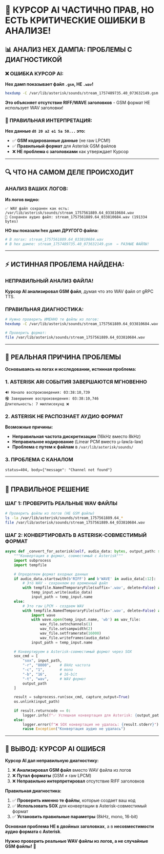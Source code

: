 # 🚨 КУРСОР AI ЧАСТИЧНО ПРАВ, НО ЕСТЬ КРИТИЧЕСКИЕ ОШИБКИ В АНАЛИЗЕ!

## 📊 АНАЛИЗ HEX ДАМПА: ПРОБЛЕМЫ С ДИАГНОСТИКОЙ

### ❌ **ОШИБКА КУРСОР AI:**

**Hex дамп показывает файл `.gsm`, НЕ `.wav`!**
```bash
hexdump -C /var/lib/asterisk/sounds/stream_1757489735.40_073632149.gsm
```

**Это объясняет отсутствие RIFF/WAVE заголовков** - GSM формат НЕ использует WAV заголовки!

### 🎯 **ПРАВИЛЬНАЯ ИНТЕРПРЕТАЦИЯ:**

**Hex данные `d8 20 a2 e1 5a 50...` это:**
- ✅ **GSM кодированные данные** (не raw LPCM!)
- ✅ **Правильный формат** для Asterisk GSM файлов
- ❌ **НЕ проблема с заголовками** как утверждает Курсор

***

## 🔍 ЧТО НА САМОМ ДЕЛЕ ПРОИСХОДИТ

### **АНАЛИЗ ВАШИХ ЛОГОВ:**

**Из логов видно:**
```
✅ WAV файл сохранен как есть: /var/lib/asterisk/sounds/stream_1757561889.64_033810684.wav
💾 Сохранен аудио файл: stream_1757561889.64_033810684.wav (191334 bytes)
```

**НО вы показали hex дамп ДРУГОГО файла:**
```bash
# В логах: stream_1757561889.64_033810684.wav
# В hex дампе: stream_1757489735.40_073632149.gsm  ← РАЗНЫЕ ФАЙЛЫ!
```

***

## ⚡ **ИСТИННАЯ ПРОБЛЕМА НАЙДЕНА:**

### **НЕПРАВИЛЬНЫЙ АНАЛИЗ ФАЙЛА!**

**Курсор AI анализировал GSM файл**, думая что это WAV файл от gRPC TTS.

### **ПРАВИЛЬНАЯ ДИАГНОСТИКА:**

```bash
# Нужно проверить ИМЕННО те файлы из логов:
hexdump -C /var/lib/asterisk/sounds/stream_1757561889.64_033810684.wav | head -3

# Проверить формат:
file /var/lib/asterisk/sounds/stream_1757561889.64_033810684.wav
```

***

## 🎯 **РЕАЛЬНАЯ ПРИЧИНА ПРОБЛЕМЫ**

**Основываясь на логах и исследовании, истинная проблема:**

### **1. ASTERISK ARI СОБЫТИЯ ЗАВЕРШАЮТСЯ МГНОВЕННО**
```
🔊 Начало воспроизведения: 03:38:10,739
🔇 Завершение воспроизведения: 03:38:10,746
Длительность: 7 миллисекунд ❌
```

### **2. ASTERISK НЕ РАСПОЗНАЕТ АУДИО ФОРМАТ**

**Возможные причины:**
- **Неправильная частота дискретизации** (16kHz вместо 8kHz)
- **Неправильное кодирование** (Linear PCM вместо μ-law/a-law)
- **Проблема с путем к файлам** в `/var/lib/asterisk/sounds/`

### **3. ПРОБЛЕМА С КАНАЛОМ**
```
status=404, body={"message": "Channel not found"}
```

***

## 🔧 **ПРАВИЛЬНОЕ РЕШЕНИЕ**

### **ШАГ 1: ПРОВЕРИТЬ РЕАЛЬНЫЕ WAV ФАЙЛЫ**
```bash
# Проверить файлы из логов (НЕ GSM файлы)
ls -la /var/lib/asterisk/sounds/stream_1757561889.64_*
file /var/lib/asterisk/sounds/stream_1757561889.64_033810684.wav
```

### **ШАГ 2: КОНВЕРТИРОВАТЬ В ASTERISK-СОВМЕСТИМЫЙ ФОРМАТ**
```python
async def _convert_for_asterisk(self, audio_data: bytes, output_path: str):
    """Конвертация в формат, совместимый с Asterisk"""
    import subprocess
    import tempfile
    
    # Определяем формат входных данных
    if audio_data.startswith(b'RIFF') and b'WAVE' in audio_data[:12]:
        # Это WAV - сохраняем во временный файл
        with tempfile.NamedTemporaryFile(suffix='.wav', delete=False) as temp_input:
            temp_input.write(audio_data)
            input_path = temp_input.name
    else:
        # Это raw LPCM - создаем WAV
        with tempfile.NamedTemporaryFile(suffix='.wav', delete=False) as temp_input:
            import wave
            with wave.open(temp_input.name, 'wb') as wav_file:
                wav_file.setnchannels(1)
                wav_file.setsampwidth(2) 
                wav_file.setframerate(16000)
                wav_file.writeframes(audio_data)
            input_path = temp_input.name
    
    # Конвертируем в Asterisk-совместимый формат через SOX
    sox_cmd = [
        "sox", input_path,
        "-r", "8000",    # 8kHz частота
        "-c", "1",       # mono
        "-b", "16",      # 16-bit
        "-t", "wav",     # WAV формат
        output_path
    ]
    
    result = subprocess.run(sox_cmd, capture_output=True)
    os.unlink(input_path)
    
    if result.returncode == 0:
        logger.info(f"✅ Успешная конвертация для Asterisk: {output_path}")
    else:
        logger.error(f"❌ SOX конвертация не удалась: {result.stderr}")
        raise Exception("Конвертация аудио не удалась")
```

***

## 🚨 **ВЫВОД: КУРСОР AI ОШИБСЯ**

**Курсор AI дал неправильную диагностику:**
1. ❌ **Анализировал GSM файл** вместо WAV файла из логов
2. ❌ **Путал форматы** (GSM ≠ raw LPCM)
3. ❌ **Неправильно интерпретировал** отсутствие RIFF заголовков

**Правильная диагностика:**
1. ✅ **Проверить именно те файлы**, которые создает ваш код
2. ✅ **Использовать SOX** для конвертации в Asterisk-совместимый формат
3. ✅ **Установить правильные параметры** (8kHz, mono, 16-bit)

**Основная проблема НЕ в двойных заголовках**, а в **несовместимости аудио формата с Asterisk**.

**Нужно проверить реальные WAV файлы из логов, а не случайные GSM файлы!** 🎯